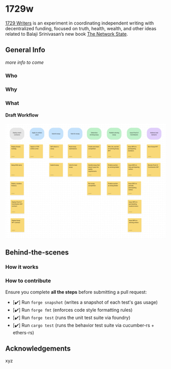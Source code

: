 # 1729w

[1729 Writers](https://paper.li/1729writers) is an experiment in coordinating independent writing with decentralized funding, focused on truth, health, wealth, and other ideas related to Balaji Srinivasan’s new book [The Network State](https://thenetworkstate.com).

## General Info

_more info to come_

### Who

### Why

### What

#### Draft Workflow

![Story Map 3](./files/story-map-3.png)

## Behind-the-scenes

### How it works

### How to contribute

Ensure you complete **all the steps** before submitting a pull request:

- [✔️] Run `forge snapshot` (writes a snapshot of each test's gas usage)
- [✔️] Run `forge fmt` (enforces code style formatting rules)
- [✔️] Run `forge test` (runs the unit test suite via foundry)
- [✔️] Run `cargo test` (runs the behavior test suite via cucumber-rs + ethers-rs)

## Acknowledgements

xyz
